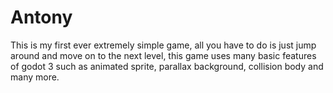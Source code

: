 # Antony

This is my first ever extremely simple game, all you have to do is just jump around and move on to the next level, this game uses many basic features of godot 3 such as animated sprite, parallax background, collision body and many more.